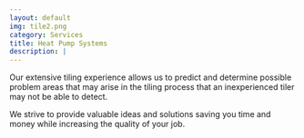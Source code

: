 ```yaml
---
layout: default
img: tile2.png
category: Services
title: Heat Pump Systems
description: |
---
```

Our extensive tiling experience allows us to predict and determine possible problem areas that may arise in the tiling process that an inexperienced tiler may not be able to detect.

We strive to provide valuable ideas and solutions saving you time and money while increasing the quality of your job.
